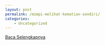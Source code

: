 ```yaml
---
layout: post
permalink: /mimpi-melihat-kematian-sendiri/
categories:
    - Uncategorized
---
```


[Baca Selengkapnya](/07)
